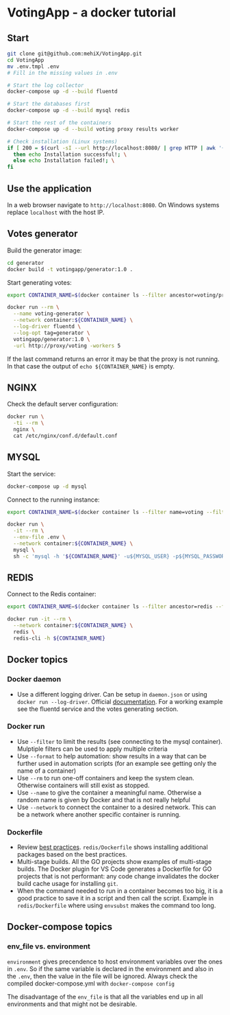 # VotingApp - a docker tutorial

## Start

```bash
git clone git@github.com:mehiX/VotingApp.git
cd VotingApp
mv .env.tmpl .env
# Fill in the missing values in .env

# Start the log collector
docker-compose up -d --build fluentd

# Start the databases first
docker-compose up -d --build mysql redis

# Start the rest of the containers
docker-compose up -d --build voting proxy results worker

# Check installation (Linux systems)
if [ 200 = $(curl -sI --url http://localhost:8080/ | grep HTTP | awk '{ print $2 }') ]; \
  then echo Installation successful!; \
  else echo Installation failed!; \
fi
```

## Use the application

In a web browser navigate to `http://localhost:8080`. On Windows systems replace `localhost` with the host IP.

## Votes generator

Build the generator image:

```bash
cd generator
docker build -t votingapp/generator:1.0 .
```

Start generating votes:

```bash
export CONTAINER_NAME=$(docker container ls --filter ancestor=voting/proxy:1.0 --format "{{.Names}}")

docker run --rm \
  --name voting-generator \
  --network container:${CONTAINER_NAME} \
  --log-driver fluentd \
  --log-opt tag=generator \
  votingapp/generator:1.0 \
  -url http://proxy/voting -workers 5
```

If the last command returns an error it may be that the proxy is not running. In that case the output of `echo ${CONTAINER_NAME}` is empty.

## NGINX

Check the default server configuration:

```bash
docker run \
  -ti --rm \
  nginx \
  cat /etc/nginx/conf.d/default.conf
```

## MYSQL

Start the service:

```bash
docker-compose up -d mysql
```

Connect to the running instance:

```bash
export CONTAINER_NAME=$(docker container ls --filter name=voting --filter ancestor=mysql --format "{{.Names}}")

docker run \
  -it --rm \
  --env-file .env \
  --network container:${CONTAINER_NAME} \
  mysql \
  sh -c 'mysql -h '${CONTAINER_NAME}' -u${MYSQL_USER} -p${MYSQL_PASSWORD}'
```

## REDIS

Connect to the Redis container:

```bash
export CONTAINER_NAME=$(docker container ls --filter ancestor=redis --filter name=voting --format "{{.Names}}")

docker run -it --rm \
  --network container:${CONTAINER_NAME} \
  redis \
  redis-cli -h ${CONTAINER_NAME}
```

## Docker topics

### Docker daemon

- Use a different logging driver. Can be setup in `daemon.json` or using `docker run --log-driver`. Official [documentation](https://docs.docker.com/config/containers/logging/configure/). For a working example see the fluentd service and the votes generating section.

### Docker run

- Use `--filter` to limit the results (see connecting to the mysql container). Mulptiple filters can be used to apply multiple criteria
- Use `--format` to help automation: show results in a way that can be further used in automation scripts (for an example see getting only the name of a container)
- Use `--rm` to run one-off containers and keep the system clean. Otherwise containers will still exist as stopped.
- Use `--name` to give the container a meaningful name. Otherwise a random name is given by Docker and that is not really helpful
- Use `--network` to connect the container to a desired network. This can be a network where another specific container is running.

### Dockerfile

- Review [best practices](https://docs.docker.com/develop/develop-images/dockerfile_best-practices/). `redis/Dockerfile` shows installing additional packages based on the best practices.
- Multi-stage builds. All the GO projects show examples of multi-stage builds. The Docker plugin for VS Code generates a Dockerfile for GO projects that is not performant: any code change invalidates the docker build cache usage for installing `git`.
- When the command needed to run in a container becomes too big, it is a good practice to save it in a script and then call the script. Example in `redis/Dockerfile` where using `envsubst` makes the command too long.

## Docker-compose topics

### env_file vs. environment

`environment` gives precendence to host environment variables over the ones in `.env`. So if the same variable is declared in the environment and also in the `.env`, then the value in the file will be ignored. Always check the compiled docker-compose.yml with `docker-compose config`

The disadvantage of the `env_file` is that all the variables end up in all environments and that might not be desirable.
